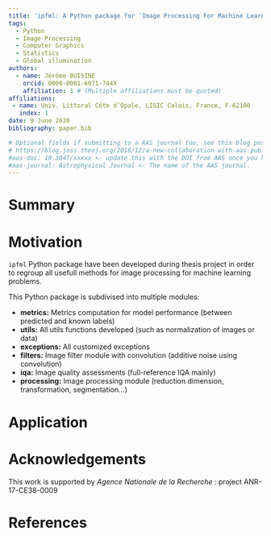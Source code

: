 ```yaml
---
title: 'ipfml: A Python package for `Image Processing For Machine Learning`'
tags:
  - Python
  - Image Processing
  - Computer Graphics
  - Statistics
  - Global illumination
authors:
  - name: Jérôme BUISINE
    orcid: 0000-0001-6071-744X
    affiliation: 1 # (Multiple affiliations must be quoted)
affiliations:
 - name: Univ. Littoral Côte d’Opale, LISIC Calais, France, F-62100
   index: 1
date: 9 June 2020
bibliography: paper.bib

# Optional fields if submitting to a AAS journal too, see this blog post:
# https://blog.joss.theoj.org/2018/12/a-new-collaboration-with-aas-publishing
#aas-doi: 10.3847/xxxxx <- update this with the DOI from AAS once you know it.
#aas-journal: Astrophysical Journal <- The name of the AAS journal.
---
```


# Summary

# Motivation

`ipfml` Python package have been developed during thesis project in order to regroup all usefull methods for image processing for machine learning problems.

This Python package is subdivised into multiple modules:

- **metrics:** Metrics computation for model performance (between predicted and known labels)
- **utils:** All utils functions developed (such as normalization of images or data)
- **exceptions:** All customized exceptions
- **filters:** Image filter module with convolution (additive noise using convolution)
- **iqa:** Image quality assessments (full-reference IQA mainly)
- **processing:** Image processing module (reduction dimension, transformation, segmentation...) 

# Application



# Acknowledgements

This work is supported by *Agence Nationale de la Recherche* : project ANR-17-CE38-0009

# References